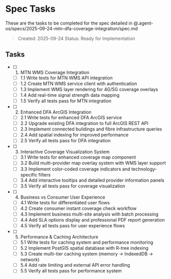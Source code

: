 # Spec Tasks

These are the tasks to be completed for the spec detailed in @.agent-os/specs/2025-09-24-mtn-dfa-coverage-integration/spec.md

> Created: 2025-09-24
> Status: Ready for Implementation

## Tasks

- [ ] 1. MTN WMS Coverage Integration
  - [ ] 1.1 Write tests for MTN WMS API integration
  - [ ] 1.2 Create MTN WMS service client with authentication
  - [ ] 1.3 Implement WMS layer rendering for 4G/5G coverage overlays
  - [ ] 1.4 Add real-time signal strength data mapping
  - [ ] 1.5 Verify all tests pass for MTN integration

- [ ] 2. Enhanced DFA ArcGIS Integration
  - [ ] 2.1 Write tests for enhanced DFA ArcGIS service
  - [ ] 2.2 Upgrade existing DFA integration to full ArcGIS REST API
  - [ ] 2.3 Implement connected buildings and fibre infrastructure queries
  - [ ] 2.4 Add spatial indexing for improved performance
  - [ ] 2.5 Verify all tests pass for DFA integration

- [ ] 3. Interactive Coverage Visualization System
  - [ ] 3.1 Write tests for enhanced coverage map component
  - [ ] 3.2 Build multi-provider map overlay system with WMS layer support
  - [ ] 3.3 Implement color-coded coverage indicators and technology-specific filters
  - [ ] 3.4 Add interactive tooltips and detailed provider information panels
  - [ ] 3.5 Verify all tests pass for coverage visualization

- [ ] 4. Business vs Consumer User Experience
  - [ ] 4.1 Write tests for differentiated user flows
  - [ ] 4.2 Create consumer instant coverage check workflow
  - [ ] 4.3 Implement business multi-site analysis with batch processing
  - [ ] 4.4 Add SLA options display and professional PDF report generation
  - [ ] 4.5 Verify all tests pass for user experience flows

- [ ] 5. Performance & Caching Architecture
  - [ ] 5.1 Write tests for caching system and performance monitoring
  - [ ] 5.2 Implement PostGIS spatial database with R-tree indexing
  - [ ] 5.3 Create multi-tier caching system (memory → IndexedDB → network)
  - [ ] 5.4 Add rate limiting and external API error handling
  - [ ] 5.5 Verify all tests pass for performance system